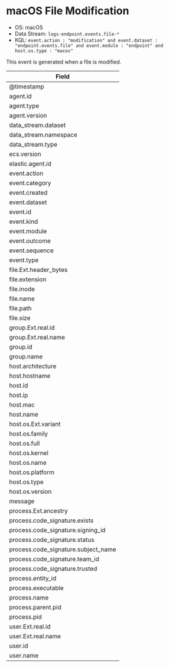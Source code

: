 # macOS File Modification

- OS: macOS
- Data Stream: `logs-endpoint.events.file-*`
- KQL: `event.action : "modification" and event.dataset : "endpoint.events.file" and event.module : "endpoint" and host.os.type : "macos"`

This event is generated when a file is modified.


| Field |
|---|
| @timestamp |
| agent.id |
| agent.type |
| agent.version |
| data_stream.dataset |
| data_stream.namespace |
| data_stream.type |
| ecs.version |
| elastic.agent.id |
| event.action |
| event.category |
| event.created |
| event.dataset |
| event.id |
| event.kind |
| event.module |
| event.outcome |
| event.sequence |
| event.type |
| file.Ext.header_bytes |
| file.extension |
| file.inode |
| file.name |
| file.path |
| file.size |
| group.Ext.real.id |
| group.Ext.real.name |
| group.id |
| group.name |
| host.architecture |
| host.hostname |
| host.id |
| host.ip |
| host.mac |
| host.name |
| host.os.Ext.variant |
| host.os.family |
| host.os.full |
| host.os.kernel |
| host.os.name |
| host.os.platform |
| host.os.type |
| host.os.version |
| message |
| process.Ext.ancestry |
| process.code_signature.exists |
| process.code_signature.signing_id |
| process.code_signature.status |
| process.code_signature.subject_name |
| process.code_signature.team_id |
| process.code_signature.trusted |
| process.entity_id |
| process.executable |
| process.name |
| process.parent.pid |
| process.pid |
| user.Ext.real.id |
| user.Ext.real.name |
| user.id |
| user.name |

